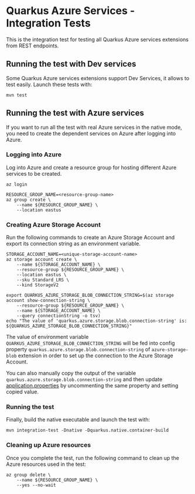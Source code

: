 # Quarkus Azure Services - Integration Tests

This is the integration test for testing all Quarkus Azure services extensions from REST endpoints.

## Running the test with Dev services

Some Quarkus Azure services extensions support Dev Services, it allows to test easily.
Launch these tests with:

```
mvn test
```

## Running the test with Azure services

If you want to run all the test with real Azure services in the native mode, you need to create the dependent services
on Azure after logging into Azure.

### Logging into Azure

Log into Azure and create a resource group for hosting different Azure services to be created.

```
az login

RESOURCE_GROUP_NAME=<resource-group-name>
az group create \
    --name ${RESOURCE_GROUP_NAME} \
    --location eastus
```

### Creating Azure Storage Account

Run the following commands to create an Azure Storage Account and export its connection string as an environment
variable.

```
STORAGE_ACCOUNT_NAME=<unique-storage-account-name>
az storage account create \
    --name ${STORAGE_ACCOUNT_NAME} \
    --resource-group ${RESOURCE_GROUP_NAME} \
    --location eastus \
    --sku Standard_LRS \
    --kind StorageV2

export QUARKUS_AZURE_STORAGE_BLOB_CONNECTION_STRING=$(az storage account show-connection-string \
    --resource-group ${RESOURCE_GROUP_NAME} \
    --name ${STORAGE_ACCOUNT_NAME} \
    --query connectionString -o tsv)
echo "The value of 'quarkus.azure.storage.blob.connection-string' is: ${QUARKUS_AZURE_STORAGE_BLOB_CONNECTION_STRING}"
```

The value of environment variable `QUARKUS_AZURE_STORAGE_BLOB_CONNECTION_STRING` will be fed into config
property `quarkus.azure.storage.blob.connection-string` of `azure-storage-blob` extension in order to set up the
connection to the Azure Storage Account.

You can also manually copy the output of the variable `quarkus.azure.storage.blob.connection-string` and then
update [application.properties](azure-storage-blob/src/main/resources/application.properties) by uncommenting the
same property and setting copied value.

### Running the test

Finally, build the native executable and launch the test with:

```
mvn integration-test -Dnative -Dquarkus.native.container-build
```

### Cleaning up Azure resources

Once you complete the test, run the following command to clean up the Azure resources used in the test:

```
az group delete \
    --name ${RESOURCE_GROUP_NAME} \
    --yes --no-wait
```
